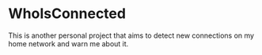 # WhoIsConnected
This is another personal project that aims to detect new connections on my home network and warn me about it.
